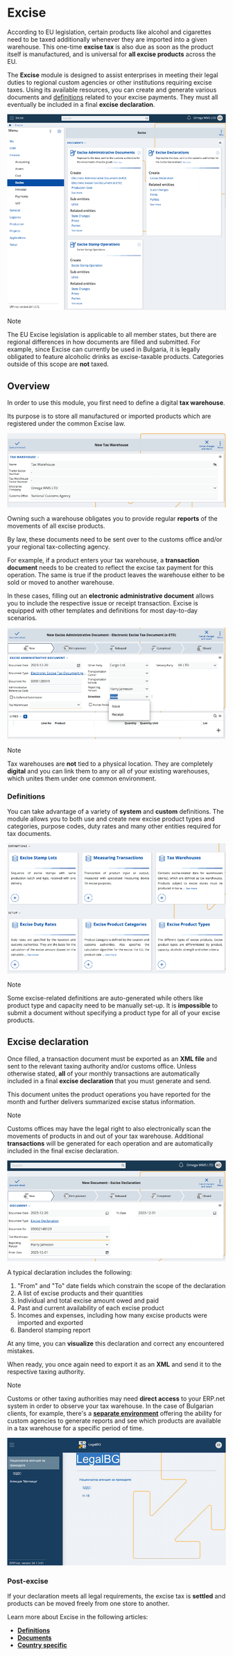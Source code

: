 # Excise

According to EU legislation, certain products like alcohol and cigarettes need to be taxed additionally whenever they are imported into a given warehouse. This one-time **excise tax** is also due as soon as the product itself is manufactured, and is universal for **all excise products** across the EU.

The **Excise** module is designed to assist enterprises in meeting their legal duties to regional custom agencies or other institutions requiring excise taxes. Using its available resources, you can create and generate various documents and [definitions](definitions/index.md) related to your excise payments. They must all eventually be included in a final **excise declaration**.

![Excise](pictures/excise_modules.png)

> [!NOTE]
> The EU Excise legislation is applicable to all member states, but there are regional differences in how documents are filled and submitted. For example, since Excise can currently be used in Bulgaria, it is legally obligated to feature alcoholic drinks as excise-taxable products. Categories outside of this scope are **not** taxed.

## Overview

In order to use this module, you first need to define a digital **tax warehouse**. 

Its purpose is to store all manufactured or imported products which are registered under the common Excise law.

![Excise](pictures/new_tax_warehouses.png)

Owning such a warehouse obligates you to provide regular **reports** of the movements of all excise products. 

By law, these documents need to be sent over to the customs office and/or your regional tax-collecting agency.

For example, if a product enters your tax warehouse, a **transaction document** needs to be created to reflect the excise tax payment for this operation. The same is true if the product leaves the warehouse either to be sold or moved to another warehouse. 

In these cases, filling out an **electronic administrative document** allows you to include the respective issue or receipt transaction. Excise is equipped with other templates and definitions for most day-to-day scenarios. 

![Excise](pictures/eead.png)

> [!NOTE]
> Tax warehouses are **not** tied to a physical location. They are completely **digital** and you can link them to any or all of your existing warehouses, which unites them under one common environment.

### Definitions

You can take advantage of a variety of **system** and **custom** definitions. The module allows you to both use and create new excise product types and categories, purpose codes, duty rates and many other entities required for tax documents.

![Excise](pictures/definitions_excise.png)

> [!NOTE]
> Some excise-related definitions are auto-generated while others like product type and capacity need to be manually set-up. It is **impossible** to submit a document without specifying a product type for all of your excise products.

## Excise declaration

Once filled, a transaction document must be exported as an **XML file** and sent to the relevant taxing authority and/or customs office. Unless otherwise stated, **all** of your monthly transactions are automatically included in a final **excise declaration** that you must generate and send.

This document unites the product operations you have reported for the month and further delivers summarized excise status information.

> [!NOTE]
> Customs offices may have the legal right to also electronically scan the movements of products in and out of your tax warehouse. Additional **transactions** will be generated for each operation and are automatically included in the final excise declaration.

![Excise](pictures/excise_declare.png)

A typical declaration includes the following:

1. "From" and "To" date fields which constrain the scope of the declaration
2. A list of excise products and their quantities
3. Individual and total excise amount owed and paid
4. Past and current availability of each excise product
5. Incomes and expenses, including how many excise products were imported and exported
6. Banderol stamping report

At any time, you can **visualize** this declaration and correct any encountered mistakes. 

When ready, you once again need to export it as an **XML** and send it to the respective taxing authority.

> [!NOTE]
> Customs or other taxing authorities may need **direct access** to your ERP.net system in order to observe your tax warehouse. In the case of Bulgarian clients, for example, there's a **[separate environment](https://testdb-model.my.erp.net/legal)** offering the ability for custom agencies to generate reports and see which products are available in a tax warehouse for a specific period of time.

![Excise](pictures/legalBGnew.png)

### Post-excise

If your declaration meets all legal requirements, the excise tax is **settled** and products can be moved freely from one store to another.

Learn more about Excise in the following articles:

- **[Definitions](definitions/index.md)**
- **[Documents](documents/index.md)**
- **[Country specific](country-specific/index.md)**

